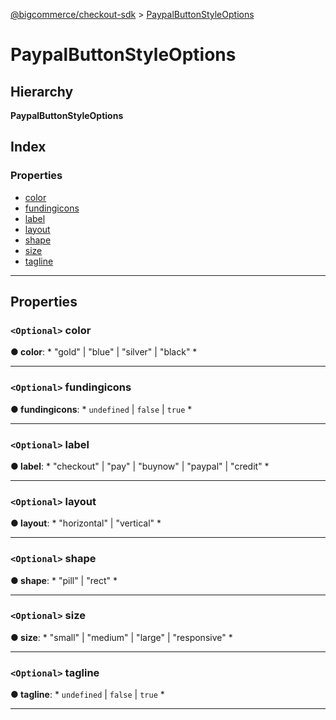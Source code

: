 [@bigcommerce/checkout-sdk](../README.md) > [PaypalButtonStyleOptions](../interfaces/paypalbuttonstyleoptions.md)

# PaypalButtonStyleOptions

## Hierarchy

**PaypalButtonStyleOptions**

## Index

### Properties

* [color](paypalbuttonstyleoptions.md#color)
* [fundingicons](paypalbuttonstyleoptions.md#fundingicons)
* [label](paypalbuttonstyleoptions.md#label)
* [layout](paypalbuttonstyleoptions.md#layout)
* [shape](paypalbuttonstyleoptions.md#shape)
* [size](paypalbuttonstyleoptions.md#size)
* [tagline](paypalbuttonstyleoptions.md#tagline)

---

## Properties

<a id="color"></a>

### `<Optional>` color

**● color**: * "gold" &#124; "blue" &#124; "silver" &#124; "black"
*

___
<a id="fundingicons"></a>

### `<Optional>` fundingicons

**● fundingicons**: * `undefined` &#124; `false` &#124; `true`
*

___
<a id="label"></a>

### `<Optional>` label

**● label**: * "checkout" &#124; "pay" &#124; "buynow" &#124; "paypal" &#124; "credit"
*

___
<a id="layout"></a>

### `<Optional>` layout

**● layout**: * "horizontal" &#124; "vertical"
*

___
<a id="shape"></a>

### `<Optional>` shape

**● shape**: * "pill" &#124; "rect"
*

___
<a id="size"></a>

### `<Optional>` size

**● size**: * "small" &#124; "medium" &#124; "large" &#124; "responsive"
*

___
<a id="tagline"></a>

### `<Optional>` tagline

**● tagline**: * `undefined` &#124; `false` &#124; `true`
*

___

